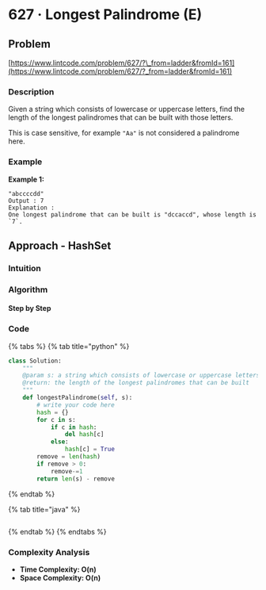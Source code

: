 # 627 · Longest Palindrome \(E\)

## Problem

[https://www.lintcode.com/problem/627/?\_from=ladder&fromId=161](https://www.lintcode.com/problem/627/?_from=ladder&fromId=161)

### Description

Given a string which consists of lowercase or uppercase letters, find the length of the longest palindromes that can be built with those letters.

This is case sensitive, for example `"Aa"` is not considered a palindrome here.

### Example

**Example 1:**

```text
"abccccdd"
Output : 7
Explanation :
One longest palindrome that can be built is "dccaccd", whose length is `7`.
```

## Approach - HashSet

### Intuition

### Algorithm

#### Step by Step

### Code

{% tabs %}
{% tab title="python" %}
```python
class Solution:
    """
    @param s: a string which consists of lowercase or uppercase letters
    @return: the length of the longest palindromes that can be built
    """
    def longestPalindrome(self, s):
        # write your code here
        hash = {}
        for c in s:
            if c in hash:
                del hash[c]
            else:
                hash[c] = True
        remove = len(hash)
        if remove > 0:
            remove-=1
        return len(s) - remove
```
{% endtab %}

{% tab title="java" %}
```

```
{% endtab %}
{% endtabs %}

### Complexity Analysis

* **Time Complexity: O\(n\)**
* **Space Complexity: O\(n\)**

